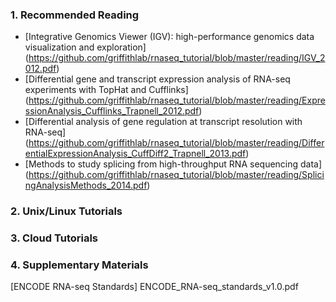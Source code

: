 ### 1. Recommended Reading

- [Integrative Genomics Viewer (IGV): high-performance genomics data visualization and exploration] (https://github.com/griffithlab/rnaseq_tutorial/blob/master/reading/IGV_2012.pdf)
- [Differential gene and transcript expression analysis of RNA-seq experiments with TopHat and Cufflinks] (https://github.com/griffithlab/rnaseq_tutorial/blob/master/reading/ExpressionAnalysis_Cufflinks_Trapnell_2012.pdf)
- [Differential analysis of gene regulation at transcript resolution with RNA-seq] (https://github.com/griffithlab/rnaseq_tutorial/blob/master/reading/DifferentialExpressionAnalysis_CuffDiff2_Trapnell_2013.pdf)
- [Methods to study splicing from high-throughput RNA sequencing data] (https://github.com/griffithlab/rnaseq_tutorial/blob/master/reading/SplicingAnalysisMethods_2014.pdf)

### 2. Unix/Linux Tutorials

### 3. Cloud Tutorials

### 4. Supplementary Materials

[ENCODE RNA-seq Standards] ENCODE_RNA-seq_standards_v1.0.pdf

